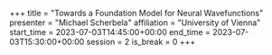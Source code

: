 +++
title = "Towards a Foundation Model for Neural Wavefunctions"
presenter = "Michael Scherbela"
affiliation = "University of Vienna"
start_time = 2023-07-03T14:45:00+00:00
end_time = 2023-07-03T15:30:00+00:00
session = 2
is_break = 0
+++


